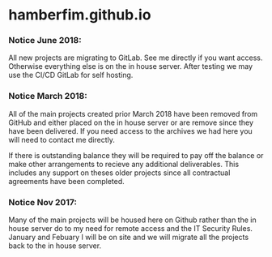 # hamberfim.github.io

### Notice June 2018:
All new projects are migrating to GitLab. See me directly if you want access. Otherwise everything else is on the in house server.
After testing we may use the CI/CD GitLab for self hosting.

### Notice March 2018:
All of the main projects created prior March 2018 have been removed from GitHub and either placed on the in house server or are remove since they have been delivered. If you need access to the archives we had here you will need to contact me directly.

If there is outstanding balance they will be required to pay off the balance or make other arrangements to recieve any additional deliverables. This includes any support on theses older projects since all contractual agreements have been completed.

### Notice Nov 2017:
Many of the main projects will be housed here on Github rather than the in house server do to my need for remote access and the IT Security Rules. January and Febuary I will be on site and we will migrate all the projects back to the in house server.
